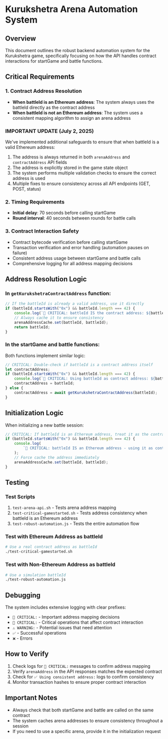 # Kurukshetra Arena Automation System

## Overview

This document outlines the robust backend automation system for the Kurukshetra game, specifically focusing on how the API handles contract interactions for startGame and battle functions.

## Critical Requirements

### 1. Contract Address Resolution

-   **When battleId is an Ethereum address**: The system always uses the battleId directly as the contract address
-   **When battleId is not an Ethereum address**: The system uses a consistent mapping algorithm to assign an arena address

### IMPORTANT UPDATE (July 2, 2025)

We've implemented additional safeguards to ensure that when battleId is a valid Ethereum address:

1. The address is always returned in both `arenaAddress` and `contractAddress` API fields
2. The address is explicitly stored in the game state object
3. The system performs multiple validation checks to ensure the correct address is used
4. Multiple fixes to ensure consistency across all API endpoints (GET, POST, status)

### 2. Timing Requirements

-   **Initial delay**: 70 seconds before calling startGame
-   **Round interval**: 40 seconds between rounds for battle calls

### 3. Contract Interaction Safety

-   Contract bytecode verification before calling startGame
-   Transaction verification and error handling (automation pauses on failure)
-   Consistent address usage between startGame and battle calls
-   Comprehensive logging for all address mapping decisions

## Address Resolution Logic

### In `getKurukshetraContractAddress` function:

```typescript
// If the battleId is already a valid address, use it directly
if (battleId.startsWith("0x") && battleId.length === 42) {
    console.log(`📍 CRITICAL: battleId IS the contract address: ${battleId}`);
    // Always cache it to ensure consistency
    arenaAddressCache.set(battleId, battleId);
    return battleId;
}
```

### In the startGame and battle functions:

Both functions implement similar logic:

```typescript
// CRITICAL: Double-check if battleId is a contract address itself
let contractAddress;
if (battleId.startsWith("0x") && battleId.length === 42) {
    console.log(`🔴 CRITICAL: Using battleId as contract address: ${battleId}`);
    contractAddress = battleId;
} else {
    contractAddress = await getKurukshetraContractAddress(battleId);
}
```

## Initialization Logic

When initializing a new battle session:

```typescript
// CRITICAL: If battleId is an Ethereum address, treat it as the contract address
if (battleId.startsWith("0x") && battleId.length === 42) {
    console.log(
        `🔴 CRITICAL: battleId IS an Ethereum address - using it as contract address: ${battleId}`
    );
    // Force cache the address immediately
    arenaAddressCache.set(battleId, battleId);
}
```

## Testing

### Test Scripts

1. `test-arena-api.sh` - Tests arena address mapping
2. `test-critical-gamestarted.sh` - Tests address consistency when battleId is an Ethereum address
3. `test-robust-automation.js` - Tests the entire automation flow

### Test with Ethereum Address as battleId

```bash
# Use a real contract address as battleId
./test-critical-gamestarted.sh
```

### Test with Non-Ethereum Address as battleId

```bash
# Use a simulation battleId
./test-robust-automation.js
```

## Debugging

The system includes extensive logging with clear prefixes:

-   `📍 CRITICAL:` - Important address mapping decisions
-   `🔴 CRITICAL:` - Critical operations that affect contract interaction
-   `⚠️ WARNING:` - Potential issues that need attention
-   `✅` - Successful operations
-   `❌` - Errors

## How to Verify

1. Check logs for `📍 CRITICAL:` messages to confirm address mapping
2. Verify `arenaAddress` in the API responses matches the expected contract
3. Check for `✅ Using consistent address:` logs to confirm consistency
4. Monitor transaction hashes to ensure proper contract interaction

## Important Notes

-   Always check that both startGame and battle are called on the same contract
-   The system caches arena addresses to ensure consistency throughout a session
-   If you need to use a specific arena, provide it in the initialization request
